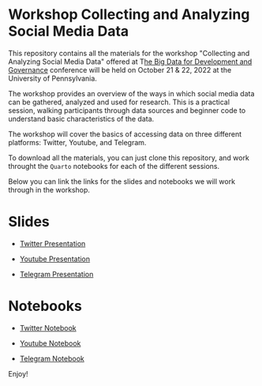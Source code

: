 # Workshop Collecting and Analyzing Social Media Data


This repository contains all the materials for the workshop "Collecting and Analyzing Social Media Data" offered at T[he Big Data for Development and Governance](https://web.sas.upenn.edu/mlp-devlab/big-data-for-development-and-governance/) conference will be held on October 21 & 22, 2022 at the University of Pennsylvania. 

The workshop provides an overview of the ways in which social media data can be gathered, analyzed and used for research. This is a practical session, walking participants through data sources and beginner code to understand basic characteristics of the data.

The workshop will cover the basics of accessing data on three different platforms: Twitter, Youtube, and Telegram. 

To download all the materials, you can just clone this repository, and work throught the `Quarto` notebooks for each of the different sessions. 

Below you can link the links for the slides and notebooks we will work through in the workshop. 

# Slides

- [Twitter Presentation](https://tiagoventura.github.io/workshop_big_data_conference/presentation_workshop_twitter.html)

- [Youtube Presentation](https://tiagoventura.github.io/workshop_big_data_conference/presentation_workshop_youtube.html) 
- [Telegram Presentation](https://tiagoventura.github.io/workshop_big_data_conference/presentation_workshop_telegram.html)

# Notebooks

- [Twitter Notebook](https://tiagoventura.github.io/workshop_big_data_conference/notebook_twitter.html) 

- [Youtube Notebook](https://tiagoventura.github.io/workshop_big_data_conference/notebook_youtube.html)

- [Telegram Notebook](https://tiagoventura.github.io/workshop_big_data_conference/notebook_telegram.html)


Enjoy!




